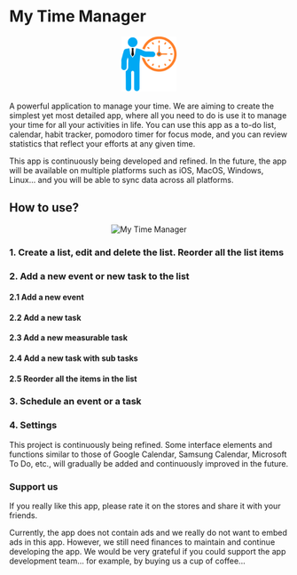 # My Time Manager

<p align="center">
<img src="./res/ic_launcher.png" height="100" alt="My Time Manager" />
</p>

A powerful application to manage your time. We are aiming to create the simplest yet most detailed app, where all you need to do is use it to manage your time for all your activities in life. You can use this app as a to-do list, calendar, habit tracker, pomodoro timer for focus mode, and you can review statistics that reflect your efforts at any given time. 

This app is continuously being developed and refined. In the future, the app will be available on multiple platforms such as iOS, MacOS, Windows, Linux... and you will be able to sync data across all platforms.

## How to use?

<p align="center">
<img src="./res/en_badge_web_generic.png" height="100" alt="My Time Manager" />
</p>

### 1. Create a list, edit and delete the list. Reorder all the list items
### 2. Add a new event or new task to the list
#### 2.1 Add a new event
#### 2.2 Add a new task
#### 2.3 Add a new measurable task
#### 2.4 Add a new task with sub tasks
#### 2.5 Reorder all the items in the list
### 3. Schedule an event or a task
### 4. Settings


This project is continuously being refined. Some interface elements and functions similar to those of Google Calendar, Samsung Calendar, Microsoft To Do, etc., will gradually be added and continuously improved in the future.



### Support us
If you really like this app, please rate it on the stores and share it with your friends. 

Currently, the app does not contain ads and we really do not want to embed ads in this app. However, we still need finances to maintain and continue developing the app. We would be very grateful if you could support the app development team... for example, by buying us a cup of coffee...